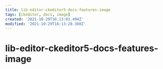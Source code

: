 ```yaml
---
title: lib-editor-ckeditor5-docs-features-image
tags: [ckeditor, docs, image]
created: '2021-10-29T16:13:01.494Z'
modified: '2021-10-29T16:13:28.360Z'
---
```


# lib-editor-ckeditor5-docs-features-image
